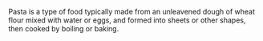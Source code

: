  Pasta is a type of food typically made from an unleavened dough of wheat flour mixed with water or eggs, and formed into sheets or other shapes, then cooked by boiling or baking.